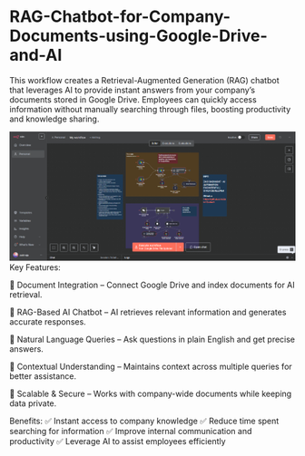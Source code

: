 # RAG-Chatbot-for-Company-Documents-using-Google-Drive-and-AI
This workflow creates a Retrieval-Augmented Generation (RAG) chatbot that leverages AI to provide instant answers from your company’s documents stored in Google Drive. Employees can quickly access information without manually searching through files, boosting productivity and knowledge sharing.

![automation](https://github.com/Zaid-Codsoft/RAG-Chatbot-for-Company-Documents-using-Google-Drive-and-AI/blob/main/RAG%20Chatbot%20for%20Company%20Documents%20using%20Google%20Drive%20and%20AI.png)
Key Features:

🔹 Document Integration – Connect Google Drive and index documents for AI retrieval.

🔹 RAG-Based AI Chatbot – AI retrieves relevant information and generates accurate responses.

🔹 Natural Language Queries – Ask questions in plain English and get precise answers.

🔹 Contextual Understanding – Maintains context across multiple queries for better assistance.

🔹 Scalable & Secure – Works with company-wide documents while keeping data private.

Benefits:
✅ Instant access to company knowledge
✅ Reduce time spent searching for information
✅ Improve internal communication and productivity
✅ Leverage AI to assist employees efficiently
